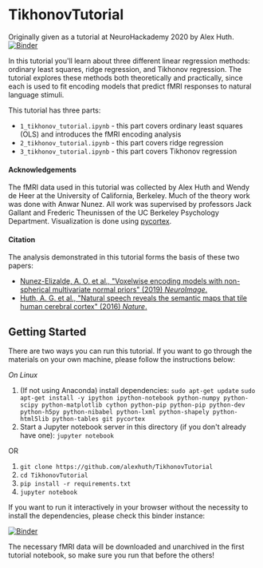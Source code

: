 # TikhonovTutorial
Originally given as a tutorial at NeuroHackademy 2020 by Alex Huth. [![Binder](https://mybinder.org/badge_logo.svg)](https://mybinder.org/v2/gh/alexhuth/tikhonovtutorial/master)

In this tutorial you'll learn about three different linear regression methods: ordinary least squares, ridge regression, and Tikhonov regression. The tutorial explores these methods both theoretically and practically, since each is used to fit encoding models that predict fMRI responses to natural language stimuli.

This tutorial has three parts:
* `1_tikhonov_tutorial.ipynb` - this part covers ordinary least squares (OLS) and introduces the fMRI encoding analysis
* `2_tikhonov_tutorial.ipynb` - this part covers ridge regression
* `3_tikhonov_tutorial.ipynb` - this part covers Tikhonov regression

#### Acknowledgements
The fMRI data used in this tutorial was collected by Alex Huth and Wendy de Heer at the University of California, Berkeley. Much of the theory work was done with Anwar Nunez. All work was supervised by professors Jack Gallant and Frederic Theunissen of the UC Berkeley Psychology Department. Visualization is done using [pycortex](http://pycortex.org).

#### Citation
The analysis demonstrated in this tutorial forms the basis of these two papers:
* [Nunez-Elizalde, A. O. et al., "Voxelwise encoding models with non-spherical multivariate normal priors" (2019) _NeuroImage_.](https://www.sciencedirect.com/science/article/abs/pii/S1053811919302988)
* [Huth, A. G. et al., "Natural speech reveals the semantic maps that tile human cerebral cortex" (2016) _Nature_.](https://www.nature.com/articles/nature17637)

Getting Started
---------------
There are two ways you can run this tutorial. If you want to go through the materials on your own machine, please follow the instructions below:

_On Linux_

1. (If not using Anaconda) install dependencies:
`sudo apt-get update`
`sudo apt-get install -y ipython ipython-notebook python-numpy python-scipy python-matplotlib cython python-pip python-pip python-dev python-h5py python-nibabel python-lxml python-shapely python-html5lib python-tables git pycortex`
2. Start a Jupyter notebook server in this directory (if you don't already have one):
`jupyter notebook`

OR

1. `git clone https://github.com/alexhuth/TikhonovTutorial`
2. `cd TikhonovTutorial`
3. `pip install -r requirements.txt`
4. `jupyter notebook`


If you want to run it interactively in your browser without the necessity to install the dependencies, please check this binder instance:

[![Binder](https://mybinder.org/badge_logo.svg)](https://mybinder.org/v2/gh/alexhuth/tikhonovtutorial/master)

The necessary fMRI data will be downloaded and unarchived in the first tutorial notebook, so make sure you run that before the others!
